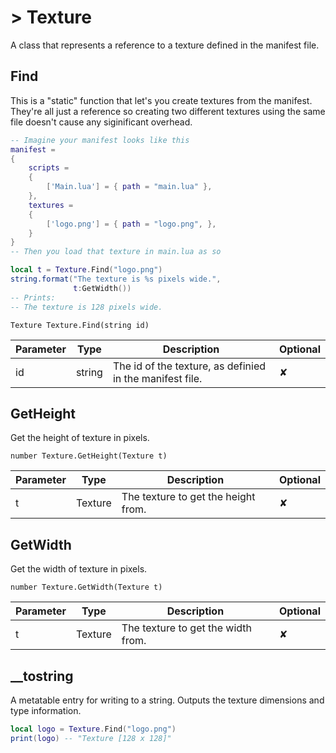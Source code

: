 
# > Texture

A class that represents a reference to a texture defined in the manifest file.

## Find

This is a "static" function that let's you create textures from the manifest. They're all just a reference so creating two different textures using the same file doesn't cause any siginificant overhead.

```lua
-- Imagine your manifest looks like this
manifest =
{
    scripts =
    {
        ['Main.lua'] = { path = "main.lua" },
    },
    textures =
    {
        ['logo.png'] = { path = "logo.png", },
    }
}
-- Then you load that texture in main.lua as so

local t = Texture.Find("logo.png")
string.format("The texture is %s pixels wide.",
              t:GetWidth())
-- Prints:
-- The texture is 128 pixels wide.
```

`Texture Texture.Find(string id)`

Parameter |  Type | Description | Optional
--------- | ------- | ---- | ----
id | string | The id of the texture, as definied in the manifest file. | ✘

## GetHeight

Get the height of texture in pixels.

`number Texture.GetHeight(Texture t)`

Parameter |  Type | Description | Optional
--------- | ------- | ---- | ----
t | Texture | The texture to get the height from. | ✘

## GetWidth

Get the width of texture in pixels.

`number Texture.GetWidth(Texture t)`

Parameter |  Type | Description | Optional
--------- | ------- | ---- | ----
t | Texture | The texture to get the width from. | ✘

## __tostring

A metatable entry for writing to a string. Outputs the texture dimensions and type information.

```lua
local logo = Texture.Find("logo.png")
print(logo) -- "Texture [128 x 128]"
```